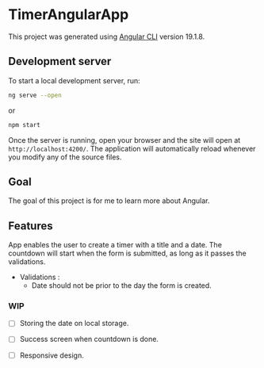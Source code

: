 # TimerAngularApp

This project was generated using [Angular CLI](https://github.com/angular/angular-cli) version 19.1.8.

## Development server

To start a local development server, run:

```bash
ng serve --open
```

or

```bash
npm start
```
Once the server is running, open your browser and the site will open at `http://localhost:4200/`. The application will automatically reload whenever you modify any of the source files.

## Goal

The goal of this project is for me to learn more about Angular.

## Features

App enables the user to create a timer with a title and a date. The countdown will start when the form is submitted, as long as it passes the validations.

- Validations :
    - Date should not be prior to the day the form is created.

### WIP

- [ ] Storing the date on local storage.
- [ ] Success screen when countdown is done.
- [ ] Responsive design.

